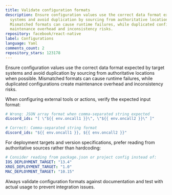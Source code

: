 ```yaml
---
title: Validate configuration formats
description: Ensure configuration values use the correct data format expected by target
  systems and avoid duplication by sourcing from authoritative locations when possible.
  Mismatched formats can cause runtime failures, while duplicated configurations create
  maintenance overhead and inconsistency risks.
repository: facebook/react-native
label: Configurations
language: Yaml
comments_count: 2
repository_stars: 123178
---
```


Ensure configuration values use the correct data format expected by target systems and avoid duplication by sourcing from authoritative locations when possible. Mismatched formats can cause runtime failures, while duplicated configurations create maintenance overhead and inconsistency risks.

When configuring external tools or actions, verify the expected input format:
```yaml
# Wrong: JSON array format when comma-separated string expected
discord_ids: "[ \"${{ env.oncall1 }}\", \"${{ env.oncall2 }}\" ]"

# Correct: Comma-separated string format
discord_ids: "${{ env.oncall1 }}, ${{ env.oncall2 }}"
```

For deployment targets and version specifications, prefer reading from authoritative sources rather than hardcoding:
```yaml
# Consider reading from package.json or project config instead of:
IOS_DEPLOYMENT_TARGET: "13.4"
XROS_DEPLOYMENT_TARGET: "1.0" 
MAC_DEPLOYMENT_TARGET: "10.15"
```

Always validate configuration formats against documentation and test with actual usage to prevent integration issues.
